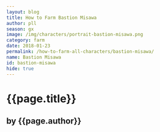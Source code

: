 ```yaml
---
layout: blog
title: How to Farm Bastion Misawa
author: pll
season: gx
image: /img/characters/portrait-bastion-misawa.png
category: farm
date: 2018-01-23
permalink: /how-to-farm-all-characters/bastion-misawa/
name: Bastion Misawa
id: bastion-misawa
hide: true
---
```


# {{page.title}}
## by {{page.author}}